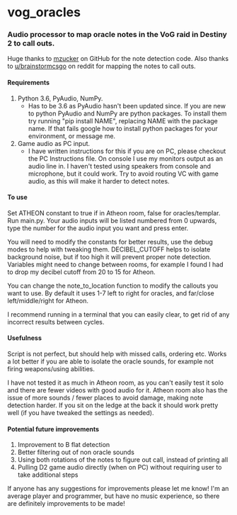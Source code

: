# vog_oracles
### Audio processor to map oracle notes in the VoG raid in Destiny 2 to call outs.

Huge thanks to [mzucker](https://github.com/mzucker/python-tuner) on GitHub for the note detection code. Also thanks to [u/brainstormcsgo](https://www.reddit.com/r/DestinyTheGame/comments/njo9zl/had_a_bunch_of_people_asking_if_you_have_perfect/) on reddit for mapping the notes to call outs.

#### Requirements
1. Python 3.6, PyAudio, NumPy.
    - Has to be 3.6 as PyAudio hasn't been updated since. If you are new to python PyAudio and NumPy are python packages. To install them try running "pip install NAME", replacing NAME with the package name. If that fails google how to install python packages for your environment, or message me.
1. Game audio as PC input.
    - I have written instructions for this if you are on PC, please checkout the PC Instructions file. On console I use my monitors output as an audio line in. I haven't tested using speakers from console and microphone, but it could work. Try to avoid routing VC with game audio, as this will make it harder to detect notes.

#### To use
Set ATHEON constant to true if in Atheon room, false for oracles/templar. Run main.py. Your audio inputs will be listed numbered from 0 upwards, type the number for the audio input you want and press enter.

You will need to modify the constants for better results, use the debug modes to help with tweaking them. DECIBEL_CUTOFF helps to isolate background noise, but if too high it will prevent proper note detection. Variables might need to change between rooms, for example I found I had to drop my decibel cutoff from 20 to 15 for Atheon.

You can change the note_to_location function to modify the callouts you want to use. By default it uses 1-7 left to right for oracles, and far/close left/middle/right for Atheon.

I recommend running in a terminal that you can easily clear, to get rid of any incorrect results between cycles.

#### Usefulness
Script is not perfect, but should help with missed calls, ordering etc. Works a lot better if you are able to isolate the oracle sounds, for example not firing weapons/using abilities.

I have not tested it as much in Atheon room, as you can't easily test it solo and there are fewer videos with good audio for it. Atheon room also has the issue of more sounds / fewer places to avoid damage, making note detection harder. If you sit on the ledge at the back it should work pretty well (if you have tweaked the settings as needed).

#### Potential future improvements
1. Improvement to B flat detection
1. Better filtering out of non oracle sounds
1. Using both rotations of the notes to figure out call, instead of printing all
1. Pulling D2 game audio directly (when on PC) without requiring user to take additional steps

If anyone has any suggestions for improvements please let me know! I'm an average player and programmer, but have no music experience, so there are definitely improvements to be made!
